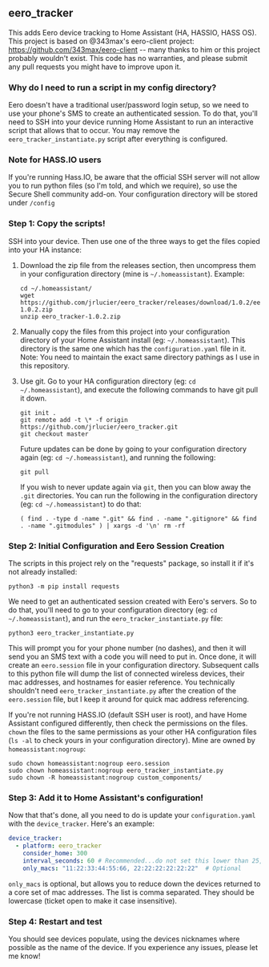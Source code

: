 ## eero_tracker
This adds Eero device tracking to Home Assistant (HA, HASSIO, HASS OS). This project is based on @343max's eero-client project: https://github.com/343max/eero-client -- many thanks to him or this project probably wouldn't exist.  This code has no warranties, and please submit any pull requests you might have to improve upon it.

### Why do I need to run a script in my config directory?
Eero doesn't have a traditional user/password login setup, so we need to use your phone's SMS to create an authenticated session.  To do that, you'll need to SSH into your device running Home Assistant to run an interactive script that allows that to occur.  You may remove the `eero_tracker_instantiate.py` script after everything is configured.

### Note for HASS.IO users
If you're running Hass.IO, be aware that the official SSH server will not allow you to run python files (so I'm told, and which we require), so use the Secure Shell community add-on.  Your configuration directory will be stored under `/config`

### Step 1: Copy the scripts!
SSH into your device.  Then use one of the three ways to get the files copied into your HA instance:
1. Download the zip file from the releases section, then uncompress them in your configuration directory (mine is `~/.homeassistant`). Example:
    ```
    cd ~/.homeassistant/
    wget https://github.com/jrlucier/eero_tracker/releases/download/1.0.2/eero_tracker-1.0.2.zip
    unzip eero_tracker-1.0.2.zip
    ```

2. Manually copy the files from this project into your configuration directory of your Home Assistant install (eg: `~/.homeassistant`).  This directory is the same one which has the `configuration.yaml` file in it. Note: You need to maintain the exact same directory pathings as I use in this repository.

3. Use git. Go to your HA configuration directory (eg: `cd ~/.homeassistant`), and execute the following commands to have git pull it down.  
    ```
    git init .
    git remote add -t \* -f origin https://github.com/jrlucier/eero_tracker.git 
    git checkout master
    ```
    Future updates can be done by going to your configuration directory again (eg: `cd ~/.homeassistant`), and running the following:
    ```
    git pull
    ```
    If you wish to never update again via `git`, then you can blow away the `.git` directories.  You can run the following in the configuration directory (eg: `cd ~/.homeassistant`) to do that:
    ```
    ( find . -type d -name ".git" && find . -name ".gitignore" && find . -name ".gitmodules" ) | xargs -d '\n' rm -rf
    ```
  
### Step 2: Initial Configuration and Eero Session Creation
The scripts in this project rely on the "requests" package, so install it if it's not already installed:
```
python3 -m pip install requests
```

We need to get an authenticated session created with Eero's servers. So to do that, you'll need to go to your configuration directory (eg: `cd ~/.homeassistant`), and run the `eero_tracker_instantiate.py` file:
```
python3 eero_tracker_instantiate.py
```
This will prompt you for your phone number (no dashes), and then it will send you an SMS text with a code you will need to put in.  Once done, it will create an `eero.session` file in your configuration directory.  Subsequent calls to this python file will dump the list of connected wireless devices, their mac addresses, and hostnames for easier reference.  You technically shouldn't need `eero_tracker_instantiate.py` after the creation of the `eero.session` file, but I keep it around for quick mac address referencing.

If you're not running HASS.IO (default SSH user is root), and have Home Assistant configured differently, then check the permissions on the files. `chown` the files to the same permissions as your other HA configuration files (`ls -al` to check yours in your configuration directory).  Mine are owned by `homeassistant:nogroup`:
```
sudo chown homeassistant:nogroup eero.session 
sudo chown homeassistant:nogroup eero_tracker_instantiate.py 
sudo chown -R homeassistant:nogroup custom_components/

```
### Step 3: Add it to Home Assistant's configuration!
Now that that's done, all you need to do is update your `configuration.yaml` with the `device_tracker`.  Here's an example:
```yaml
device_tracker:
  - platform: eero_tracker
    consider_home: 300
    interval_seconds: 60 # Recommended...do not set this lower than 25, we don't want to DDOS Eero
    only_macs: "11:22:33:44:55:66, 22:22:22:22:22:22"  # Optional
```
`only_macs` is optional, but allows you to reduce down the devices returned to a core set of mac addresses.  The list is comma separated. They should be lowercase (ticket open to make it case insensitive).

### Step 4: Restart and test
You should see devices populate, using the devices nicknames where possible as the name of the device.  If you experience any issues, please let me know!
